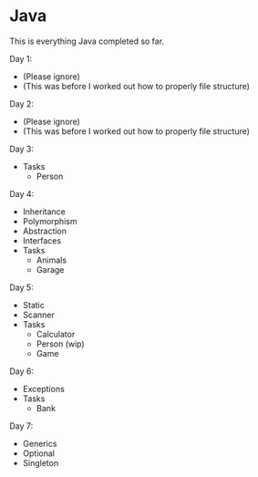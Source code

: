 # Java

This is everything Java completed so far.

Day 1:
* (Please ignore)
* (This was before I worked out how to properly file structure)

Day 2:
* (Please ignore)
* (This was before I worked out how to properly file structure)

Day 3:
* Tasks
  * Person

Day 4:
* Inheritance
* Polymorphism
* Abstraction
* Interfaces
* Tasks
    * Animals
    * Garage

Day 5:
* Static
* Scanner
* Tasks
  * Calculator
  * Person (wip)
  * Game

Day 6:
* Exceptions
* Tasks
  * Bank

Day 7:
* Generics
* Optional
* Singleton
